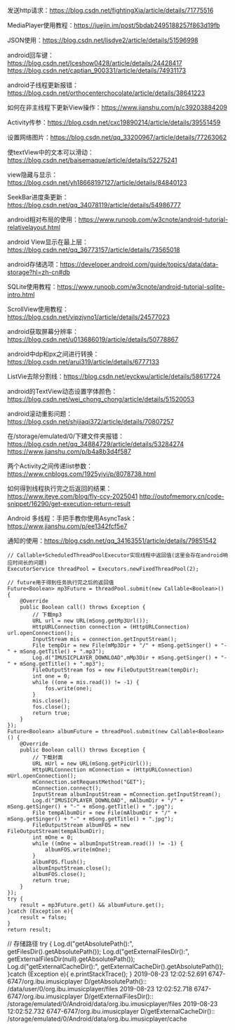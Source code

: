 发送http请求：https://blog.csdn.net/fightingXia/article/details/71775516

MediaPlayer使用教程：https://juejin.im/post/5bdab2495188257f863d19fb

JSON使用：https://blog.csdn.net/lisdye2/article/details/51596998

android回车键：https://blog.csdn.net/Iceshow0428/article/details/24428417
https://blog.csdn.net/captian_900331/article/details/74931173

android子线程更新报错：https://blog.csdn.net/orthocenterchocolate/article/details/38641223

如何在非主线程下更新View操作：https://www.jianshu.com/p/c39203884209

Activity传参：https://blog.csdn.net/cxc19890214/article/details/39551459

设置网络图片：https://blog.csdn.net/qq_33200967/article/details/77263062

使textView中的文本可以滑动：https://blog.csdn.net/baisemaque/article/details/52275241

view隐藏与显示：https://blog.csdn.net/yh18668197127/article/details/84840123

SeekBar进度条更新：https://blog.csdn.net/qq_34078119/article/details/54986777

android相对布局的使用：https://www.runoob.com/w3cnote/android-tutorial-relativelayout.html

android View显示在最上层：https://blog.csdn.net/qq_36773157/article/details/73565018

android存储选项：https://developer.android.com/guide/topics/data/data-storage?hl=zh-cn#db

SQLite使用教程：https://www.runoob.com/w3cnote/android-tutorial-sqlite-intro.html

ScrollView使用教程：https://blog.csdn.net/vipzjyno1/article/details/24577023

android获取屏幕分辨率：https://blog.csdn.net/u013686019/article/details/50778867

android中dp和px之间进行转换：https://blog.csdn.net/arui319/article/details/6777133

ListVie去除分割线：https://blog.csdn.net/eyckwu/article/details/58617724

android的TextView动态设置字体颜色：https://blog.csdn.net/wei_chong_chong/article/details/51520053

android滚动重影问题：https://blog.csdn.net/shijiaqi372/article/details/70807257

在/storage/emulated/0/下建文件夹报错：
https://blog.csdn.net/qq_34884729/article/details/53284274
https://www.jianshu.com/p/b4a8b3d4f587

两个Activity之间传递list参数：https://www.cnblogs.com/1925yiyi/p/8078738.html

如何得到线程执行完之后返回的结果：  
https://www.iteye.com/blog/fly-ccy-2025041
http://outofmemory.cn/code-snippet/16290/get-execution-return-result

Android 多线程：手把手教你使用AsyncTask：https://www.jianshu.com/p/ee1342fcf5e7

通知的使用：https://blog.csdn.net/qq_34163551/article/details/79851542
```          
// Callable+ScheduledThreadPoolExecutor实现线程中返回值(这里会存在android响应时间长的问题)
ExecutorService threadPool = Executors.newFixedThreadPool(2);

// future用于得到任务执行完之后的返回值
Future<Boolean> mp3Future = threadPool.submit(new Callable<Boolean>() {
    @Override
    public Boolean call() throws Exception {
        // 下载mp3
        URL url = new URL(mSong.getMp3Url());
        HttpURLConnection connection = (HttpURLConnection) url.openConnection();
        InputStream mis = connection.getInputStream();
        File tempDir = new File(mMp3Dir + "/" + mSong.getSinger() + "-" + mSong.getTitle() + ".mp3");
        Log.d("IMUSICPLAYER_DOWNLOAD",mMp3Dir + mSong.getSinger() + "-" + mSong.getTitle() + ".mp3");
        FileOutputStream fos = new FileOutputStream(tempDir);
        int one = 0;
        while ((one = mis.read()) != -1) {
            fos.write(one);
        }
        mis.close();
        fos.close();
        return true;
    }
});
Future<Boolean> albumFuture = threadPool.submit(new Callable<Boolean>() {
    @Override
    public Boolean call() throws Exception {
        // 下载封面
        URL mUrl = new URL(mSong.getPicUrl());
        HttpURLConnection mConnection = (HttpURLConnection) mUrl.openConnection();
        mConnection.setRequestMethod("GET");
        mConnection.connect();
        InputStream albumInputStream = mConnection.getInputStream();
        Log.d("IMUSICPLAYER_DOWNLOAD", mAlbumDir + "/" + mSong.getSinger() + "-" + mSong.getTitle() + ".jpg");
        File tempAlbumDir = new File(mAlbumDir + "/" + mSong.getSinger() + "-" + mSong.getTitle() + ".jpg");
        FileOutputStream albumFOS = new FileOutputStream(tempAlbumDir);
        int mOne = 0;
        while ((mOne = albumInputStream.read()) != -1) {
            albumFOS.write(mOne);
        }
        albumFOS.flush();
        albumInputStream.close();
        albumFOS.close();
        return true;
    }
});
try {
    result = mp3Future.get() && albumFuture.get();
}catch (Exception e){
    result = false;
}
return result;
```            
// 存储路径
try {
    Log.d("getAbsolutePath():", getFilesDir().getAbsolutePath());
    Log.d("getExternalFilesDir():", getExternalFilesDir(null).getAbsolutePath());
    Log.d("getExternalCacheDir():", getExternalCacheDir().getAbsolutePath());
}catch (Exception e){
    e.printStackTrace();
}
2019-08-23 12:02:52.691 6747-6747/org.ibu.imusicplayer D/getAbsolutePath():: /data/user/0/org.ibu.imusicplayer/files
2019-08-23 12:02:52.718 6747-6747/org.ibu.imusicplayer D/getExternalFilesDir():: /storage/emulated/0/Android/data/org.ibu.imusicplayer/files
2019-08-23 12:02:52.732 6747-6747/org.ibu.imusicplayer D/getExternalCacheDir():: /storage/emulated/0/Android/data/org.ibu.imusicplayer/cache